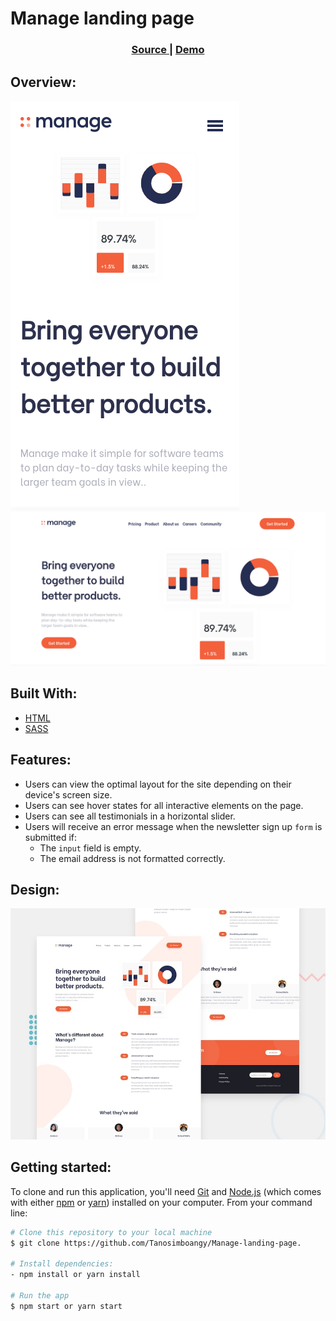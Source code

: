 # **Manage landing page**

<div align="center">
  <h3>
    <a href="https://github.com/Tanosimboangy/Manage-landing-page">
      Source
    </a>
    <span> | </span>
    <a href="https://jacquit-manage-landing-page.netlify.app/">
      Demo
    </a>
  </h3>
</div>

## **Overview:**

![image](./webroot/images/manage_sm.png)
![image](./webroot/images/manage_lg.png)

## **Built With:**

- [HTML](https://developer.mozilla.org/en-US/docs/Web/HTML)
- [SASS](https://sass-lang.com/documentation)


## **Features:**
- Users can view the optimal layout for the site depending on their device's screen size.
- Users can see hover states for all interactive elements on the page.
- Users can see all testimonials in a horizontal slider.
- Users will receive an error message when the newsletter sign up `form` is submitted if:
  - The `input` field is empty.
  - The email address is not formatted correctly.

## **Design:**

![Design preview for the Manage landing page coding challenge](./webroot/design/desktop-preview.jpg)

## **Getting started:**

To clone and run this application, you'll need [Git](https://git-scm.com) and [Node.js](https://nodejs.org/en/download/) (which comes with either [npm](http://npmjs.com) or [yarn](https://yarnpkg.com/)) installed on your computer. From your command line:

```bash
# Clone this repository to your local machine
$ git clone https://github.com/Tanosimboangy/Manage-landing-page.

# Install dependencies:
- npm install or yarn install

# Run the app
$ npm start or yarn start
```